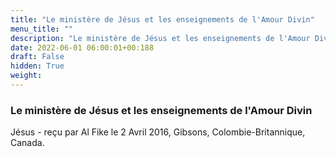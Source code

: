 ```yaml
---
title: "Le ministère de Jésus et les enseignements de l'Amour Divin"
menu_title: ""
description: "Le ministère de Jésus et les enseignements de l'Amour Divin"
date: 2022-06-01 06:00:01+00:188
draft: False
hidden: True
weight:
---
```

### Le ministère de Jésus et les enseignements de l'Amour Divin

Jésus - reçu par Al Fike le 2 Avril 2016, Gibsons, Colombie-Britannique, Canada.



